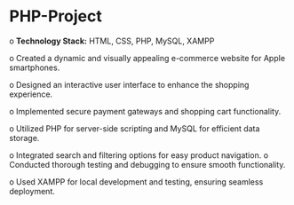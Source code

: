 # PHP-Project

o	**Technology Stack:** HTML, CSS, PHP, MySQL, XAMPP 
 
o	Created a dynamic and visually appealing e-commerce website for Apple smartphones. 

o	Designed an interactive user interface to enhance the shopping experience. 

o	Implemented secure payment gateways and shopping cart functionality. 

o	Utilized PHP for server-side scripting and MySQL for efficient data storage. 

o	Integrated search and filtering options for easy product navigation. o Conducted thorough testing and debugging to ensure smooth functionality. 

o	Used XAMPP for local development and testing, ensuring seamless deployment. 


